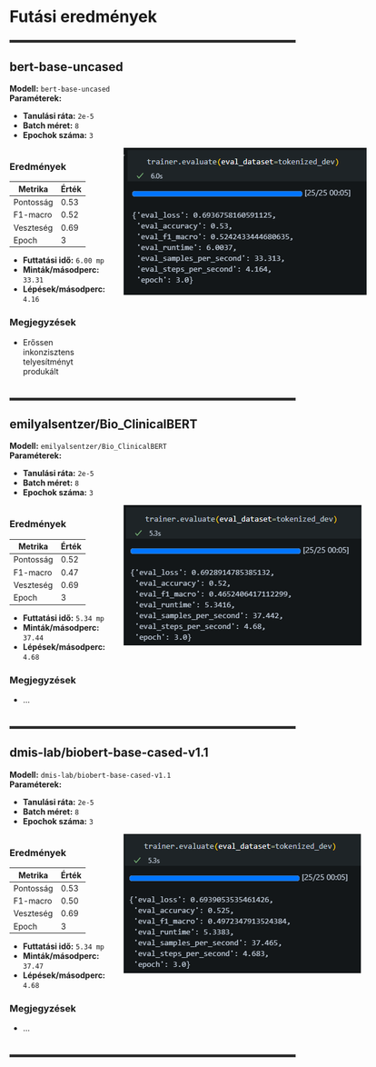 # Futási eredmények

<hr style="border: 2px solid #333; margin: 24px 0;"/>

## bert-base-uncased

**Modell:** `bert-base-uncased`  
**Paraméterek:**
- **Tanulási ráta:** `2e-5`
- **Batch méret:** `8`
- **Epochok száma:** `3`

<div style="display: flex; align-items: flex-start; gap: 32px;">

<div>

### Eredmények

| **Metrika**     | **Érték** |
|-----------------|-----------|
| Pontosság       | 0.53      |
| F1-macro        | 0.52      |
| Veszteség       | 0.69      |
| Epoch           | 3         |

- **Futtatási idő:** `6.00 mp`
- **Minták/másodperc:** `33.31`
- **Lépések/másodperc:** `4.16`

### Megjegyzések

- Erőssen inkonzisztens telyesítményt produkált

</div>

<img src="bert-base-uncased.png" alt="bert-base-uncased eredmények" width="450" style="margin-top: 0; float: right;"/>

</div>

<hr style="border: 2px solid #333; margin: 24px 0;"/>

## emilyalsentzer/Bio_ClinicalBERT

**Modell:** `emilyalsentzer/Bio_ClinicalBERT`  
**Paraméterek:**
- **Tanulási ráta:** `2e-5`
- **Batch méret:** `8`
- **Epochok száma:** `3`

<div style="display: flex; align-items: flex-start; gap: 32px;">

<div>

### Eredmények

| **Metrika**     | **Érték** |
|-----------------|-----------|
| Pontosság       | 0.52      |
| F1-macro        | 0.47      |
| Veszteség       | 0.69      |
| Epoch           | 3         |

- **Futtatási idő:** `5.34 mp`
- **Minták/másodperc:** `37.44`
- **Lépések/másodperc:** `4.68`

### Megjegyzések

- ...

</div>

<img src="emilyalsentzer-Bio_ClinicalBERT.png" alt="emilyalsentzer/Bio_ClinicalBERT eredmények" width="450" style="margin-top: 0; float: right;"/>

</div>

<hr style="border: 2px solid #333; margin: 24px 0;"/>

## dmis-lab/biobert-base-cased-v1.1

**Modell:** `dmis-lab/biobert-base-cased-v1.1`  
**Paraméterek:**
- **Tanulási ráta:** `2e-5`
- **Batch méret:** `8`
- **Epochok száma:** `3`

<div style="display: flex; align-items: flex-start; gap: 32px;">

<div>

### Eredmények

| **Metrika**     | **Érték** |
|-----------------|-----------|
| Pontosság       | 0.53      |
| F1-macro        | 0.50      |
| Veszteség       | 0.69      |
| Epoch           | 3         |

- **Futtatási idő:** `5.34 mp`
- **Minták/másodperc:** `37.47`
- **Lépések/másodperc:** `4.68`

### Megjegyzések

- ...

</div>

<img src="dmis-lab-biobert-base-cased-v1.1.png" alt="dmis-lab/biobert-base-cased-v1.1 eredmények" width="450" style="margin-top: 0; float: right;"/>

</div>

<hr style="border: 2px solid #333; margin: 24px 0;"/>